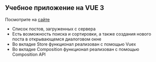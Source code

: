 ## Учебное приложение на VUE 3
Посмотрите на [сайте](https://nataliaarsh.github.io/vue3-practice//) 
* Список постов, загруженных с сервера 
* Есть возможность поиска и сортировки, а также создания нового поста в открывающемся диалоговом окне
* Во вкладке Store функционал реализован с помощью Vuex
* Во вкладке Composition функционал реализован с помощью Composition API
